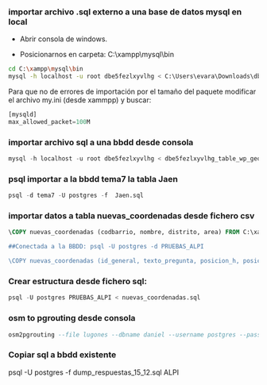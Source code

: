 ### importar archivo .sql externo a una base de datos mysql en local

- Abrir consola de windows.

- Posicionarnos en carpeta: C:\xampp\mysql\bin

```sh
cd C:\xampp\mysql\bin
mysql -h localhost -u root dbe5fezlxyvlhg < C:\Users\evara\Downloads\dbe5fezlxyvlhg(3).sql

```

Para que no de errores de importación por el tamaño del paquete modificar el archivo my.ini (desde xammpp) y buscar:

```sql
[mysqld]
max_allowed_packet=100M
```

### importar archivo sql a una bbdd desde consola
```sql
mysql -h localhost -u root dbe5fezlxyvlhg < dbe5fezlxyvlhg_table_wp_geo_options.sql
```

### psql importar a la bbdd tema7 la tabla Jaen
```sql
psql -d tema7 -U postgres -f  Jaen.sql
```

### importar datos a tabla nuevas_coordenadas desde fichero csv
```sql
\COPY nuevas_coordenadas (codbarrio, nombre, distrito, area) FROM C:\xampp\htdocs\ALPI\data\alpi_actualizacion\nuevas_coordenadas.csv' DELIMITER ';' CSV HEADER ENCODING 'UTF8',

##Conectada a la BBDD: psql -U postgres -d PRUEBAS_ALPI

\COPY nuevas_coordenadas (id_general, texto_pregunta, posicion_h, posicion_v, x, y, actualizado) FROM 'C:\xampp\htdocs\ALPI\data\alpi_actualizacion\nuevas_coordenadas.csv' DELIMITER ';' CSV ENCODING 'UTF8';

```

### Crear estructura desde fichero  sql:

```sql
psql -U postgres PRUEBAS_ALPI < nuevas_coordenadas.sql
```

### osm to pgrouting desde consola
```sql
osm2pgrouting --file lugones --dbname daniel --username postgres --password postgres --conf mapconfig.xml --clean

```

### Copiar sql a bbdd existente
psql -U postgres -f dump_respuestas_15_12.sql ALPI
